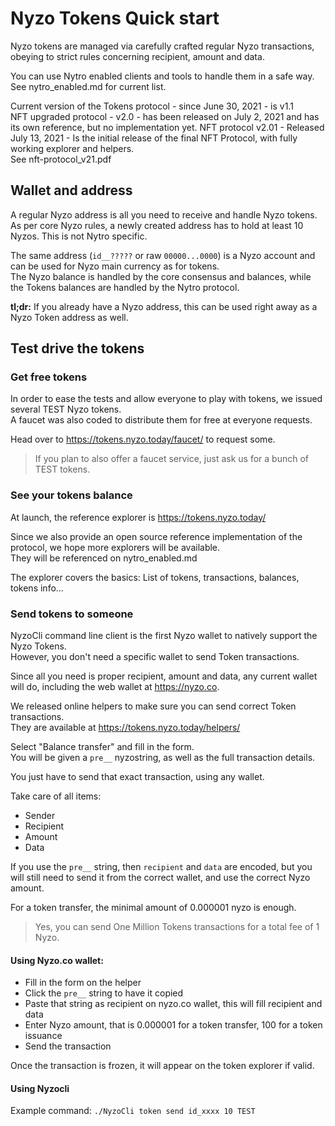# Nyzo Tokens Quick start

Nyzo tokens are managed via carefully crafted regular Nyzo transactions, obeying to strict rules concerning recipient, amount and data.

You can use Nytro enabled clients and tools to handle them in a safe way.    
See nytro_enabled.md for current list.

Current version of the Tokens protocol - since June 30, 2021 - is v1.1  
NFT upgraded protocol - v2.0 - has been released on July 2, 2021 and has its own reference, but no implementation yet.
NFT protocol v2.01 - Released July 13, 2021 - Is the initial release of the final NFT Protocol, with fully working explorer and helpers.  
See nft-protocol_v21.pdf

## Wallet and address

A regular Nyzo address is all you need to receive and handle Nyzo tokens.  
As per core Nyzo rules, a newly created address has to hold at least 10 Nyzos. This is not Nytro specific.

The same address (`id__?????` or raw `00000...0000`) is a Nyzo account and can be used for Nyzo main currency as for tokens.  
The Nyzo balance is handled by the core consensus and balances, while the Tokens balances are handled by the Nytro protocol.

**tl;dr:** If you already have a Nyzo address, this can be used right away as a Nyzo Token address as well.

## Test drive the tokens

### Get free tokens

In order to ease the tests and allow everyone to play with tokens, we issued several TEST Nyzo tokens.  
A faucet was also coded to distribute them for free at everyone requests.

Head over to https://tokens.nyzo.today/faucet/ to request some.

> If you plan to also offer a faucet service, just ask us for a bunch of TEST tokens.

### See your tokens balance

At launch, the reference explorer is https://tokens.nyzo.today/

Since we also provide an open source reference implementation of the protocol, we hope more explorers will be available.  
They will be referenced on nytro_enabled.md

The explorer covers the basics: List of tokens, transactions, balances, tokens info...

### Send tokens to someone

NyzoCli command line client is the first Nyzo wallet to natively support the Nyzo Tokens.  
However, you don't need a specific wallet to send Token transactions.

Since all you need is proper recipient, amount and data, any current wallet will do, including the web wallet at https://nyzo.co.

We released online helpers to make sure you can send correct Token transactions.  
They are available at https://tokens.nyzo.today/helpers/ 

Select "Balance transfer" and fill in the form.   
You will be given a `pre__` nyzostring, as well as the full transaction details.

You just have to send that exact transaction, using any wallet.

Take care of all items:
- Sender
- Recipient
- Amount
- Data

If you use the `pre__` string, then `recipient` and `data` are encoded, but you will still need to send it from the correct wallet, and use the correct Nyzo amount.

For a token transfer, the minimal amount of 0.000001 nyzo is enough.  

> Yes, you can send One Million Tokens transactions for a total fee of 1 Nyzo.

#### Using Nyzo.co wallet:
 
- Fill in the form on the helper
- Click the `pre__` string to have it copied 
- Paste that string as recipient on nyzo.co wallet, this will fill recipient and data
- Enter Nyzo amount, that is 0.000001 for a token transfer, 100 for a token issuance
- Send the transaction

Once the transaction is frozen, it will appear on the token explorer if valid.

#### Using Nyzocli

Example command: `./NyzoCli token send id_xxxx 10 TEST`

